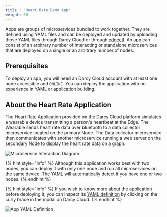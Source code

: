 ```yaml
---
title : "Heart Rate Demo App"
weight: 60
---
```

Apps are groups of microservices bundled to work together. They are defined using YAML files and can
be deployed and updated by uploading those YAML files through Darcy Cloud or
through [edgectl](../../get-started-edgectl/). An app can consist of an arbitrary number of
interacting or standalone microservices that are deployed on a single or an arbitrary number of
nodes.

## Prerequisites

To deploy an app, you will need an Darcy Cloud account with at least one node accessible
and `ONLINE`. You can deploy the application with no experience in YAML or application building.

## About the Heart Rate Application

The Heart Rate Application provided on the Darcy Cloud platform simulates a wearable device
transmitting a person's heartbeat at the Edge. The Wearable sends heart rate data over bluetooth to
a data collector microservice located on the primary Node. The Data collector microservice then
communicates with another microservice running a web server on the secondary Node to display the
heart rate data on a graph.

![Microservice Interaction Diagram](/images/14565bf8-4100-48da-841a-6e3cf0dbd395.png)

{% hint style="info" %} Although this application works best with two nodes, you can deploy it with
only one node and run all microservices on the same device. The YAML will automatically detect if
you have one or two nodes. {% endhint %}

{% hint style="info" %} If you wish to know more about the application before deploying it, you can
inspect its [YAML definition](./app-yaml.md) by clicking on the
curly brace in the modal on Darcy Cloud. {% endhint %}

![App YAML Definition](/images/3b76e231-64c8-4988-bbee-f9b2a447a2ec.png)
